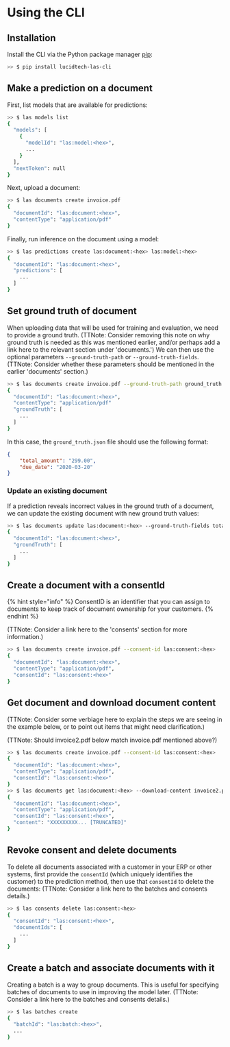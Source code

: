 # Using the CLI

## Installation

Install the CLI via the Python package manager [pip](https://pip.pypa.io/en/stable/):

```bash
>> $ pip install lucidtech-las-cli
```

## Make a prediction on a document

First, list models that are available for predictions:
```bash
>> $ las models list
{
  "models": [
    {
      "modelId": "las:model:<hex>",
      ...
    }
  ],
  "nextToken": null
}
```

Next, upload a document:
```bash
>> $ las documents create invoice.pdf
{
  "documentId": "las:document:<hex>",
  "contentType": "application/pdf"
}
```

Finally, run inference on the document using a model:
```bash
>> $ las predictions create las:document:<hex> las:model:<hex>
{
  "documentId": "las:document:<hex>",
  "predictions": [
    ...
  ]
}
```

## Set ground truth of document

When uploading data that will be used for training and evaluation, we need to provide a ground truth. 
(TTNote: Consider removing this note on why ground truth is needed as this was mentioned earlier, and/or perhaps add a link here 
to the relevant section under 'documents.')
We can then use the optional parameters `--ground-truth-path` or `--ground-truth-fields`.
(TTNote: Consider whether these parameters should be mentioned in the earlier 'documents' section.)

```bash
>> $ las documents create invoice.pdf --ground-truth-path ground_truth.json
{
  "documentId": "las:document:<hex>",
  "contentType": "application/pdf"
  "groundTruth": [
    ...
  ]
}
```
In this case, the `ground_truth.json` file should use the following format:
```json 
{
    "total_amount": "299.00",
    "due_date": "2020-03-20"
}
```

### Update an existing document
If a prediction reveals incorrect values in the ground truth of a document, 
we can update the existing document with new ground truth values:
```bash
>> $ las documents update las:document:<hex> --ground-truth-fields total_amount=300.00 due_date=2020-02-28
{
  "documentId": "las:document:<hex>",
  "groundTruth": [
    ...
  ]
}
```

## Create a document with a consentId

{% hint style="info" %}
ConsentID is an identifier that you can assign to documents to keep track of document ownership for your customers.
{% endhint %}

(TTNote: Consider a link here to the 'consents' section for more information.)

```bash
>> $ las documents create invoice.pdf --consent-id las:consent:<hex>
{
  "documentId": "las:document:<hex>",
  "contentType": "application/pdf",
  "consentId": "las:consent:<hex>"
}
```

## Get document and download document content
(TTNote: Consider some verbiage here to explain the steps we are seeing in the example below, or to point out items that might need clarification.)

(TTNote: Should invoice2.pdf below match invoice.pdf mentioned above?)

```bash
>> $ las documents create invoice.pdf --consent-id las:consent:<hex>
{
  "documentId": "las:document:<hex>",
  "contentType": "application/pdf",
  "consentId": "las:consent:<hex>"
}
>> $ las documents get las:document:<hex> --download-content invoice2.pdf
{
  "documentId": "las:document:<hex>",
  "contentType": "application/pdf",
  "consentId": "las:consent:<hex>",
  "content": "XXXXXXXXX... [TRUNCATED]"
}
```

## Revoke consent and delete documents

To delete all documents associated with a customer in your ERP or other systems, first provide the `consentId` (which uniquely identifies the customer) to the prediction method, then use that `consentId` to delete the documents:
(TTNote: Consider a link here to the batches and consents details.)

```bash
>> $ las consents delete las:consent:<hex>
{
  "consentId": "las:consent:<hex>",
  "documentIds": [
    ...
  ]
}
```

## Create a batch and associate documents with it

Creating a batch is a way to group documents. This is useful for specifying batches of documents to use in improving the model later.
(TTNote: Consider a link here to the batches and consents details.)

```bash
>> $ las batches create
{
  "batchId": "las:batch:<hex>",
  ...
}
```

